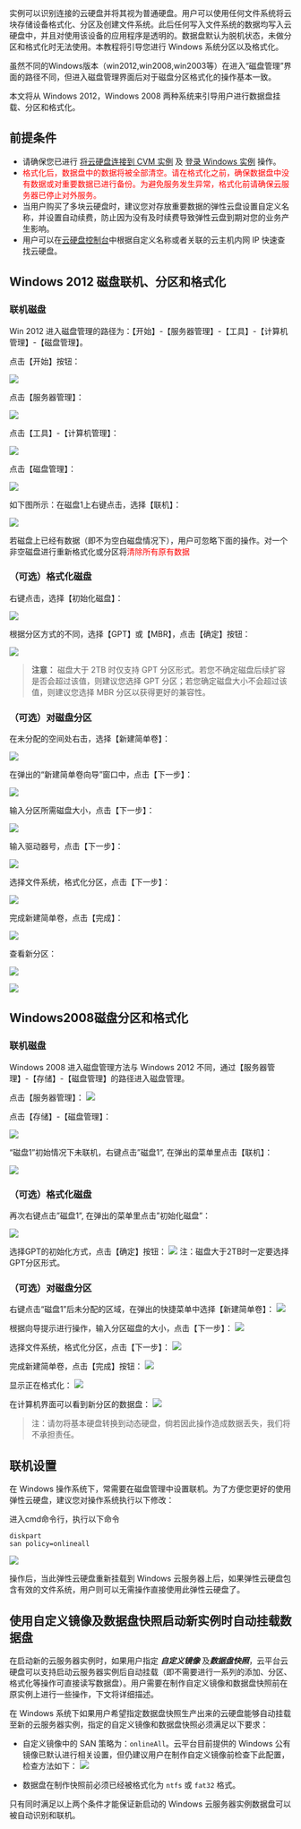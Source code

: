 实例可以识别连接的云硬盘并将其视为普通硬盘。用户可以使用任何文件系统将云块存储设备格式化、分区及创建文件系统。此后任何写入文件系统的数据均写入云硬盘中，并且对使用该设备的应用程序是透明的。数据盘默认为脱机状态，未做分区和格式化时无法使用。本教程将引导您进行 Windows 系统分区以及格式化。

虽然不同的Windows版本（win2012,win2008,win2003等）在进入“磁盘管理”界面的路径不同，但进入磁盘管理界面后对于磁盘分区格式化的操作基本一致。
 
本文将从 Windows 2012，Windows 2008 两种系统来引导用户进行数据盘挂载、分区和格式化。

## 前提条件
- 请确保您已进行 [将云硬盘连接到 CVM 实例](/doc/product/362/5745) 及 [登录 Windows 实例](/doc/product/213/5435) 操作。
- <font color="red">格式化后，数据盘中的数据将被全部清空。请在格式化之前，确保数据盘中没有数据或对重要数据已进行备份。为避免服务发生异常，格式化前请确保云服务器已停止对外服务。</font>
- 当用户购买了多块云硬盘时，建议您对存放重要数据的弹性云盘设置自定义名称，并设置自动续费，防止因为没有及时续费导致弹性云盘到期对您的业务产生影响。 
- 用户可以在[云硬盘控制台](http://console.tcecqpoc.fsphere.cn/cvm/cbs)中根据自定义名称或者关联的云主机内网 IP 快速查找云硬盘。

## Windows 2012 磁盘联机、分区和格式化
### 联机磁盘
Win 2012 进入磁盘管理的路径为：【开始】-【服务器管理】-【工具】-【计算机管理】-【磁盘管理】。

点击【开始】按钮：

![](//mccdn.qcloud.com/img56b1ae00cc2f5.jpg)

点击【服务器管理】：

![](//mccdn.qcloud.com/img56b1ae17e6f48.jpg)

点击【工具】-【计算机管理】：

![](//mccdn.qcloud.com/img56b1aed3a67b3.jpg)

点击【磁盘管理】：

![](//mccdn.qcloud.com/img56b1af025f7e1.jpg)

如下图所示：在磁盘1上右键点击，选择【联机】：

![](//mccdn.qcloud.com/img56b1b00b8935c.jpg)

若磁盘上已经有数据（即不为空白磁盘情况下），用户可忽略下面的操作。对一个非空磁盘进行重新格式化或分区将<font color="red">清除所有原有数据</font>

### （可选）格式化磁盘
右键点击，选择【初始化磁盘】：

![](//mccdn.qcloud.com/img56b1b057ada88.jpg)

根据分区方式的不同，选择【GPT】或【MBR】，点击【确定】按钮：

![](//mccdn.qcloud.com/img56b1b0a1cd741.jpg)

> **注意：**
> 磁盘大于 2TB 时仅支持 GPT 分区形式。若您不确定磁盘后续扩容是否会超过该值，则建议您选择 GPT 分区；若您确定磁盘大小不会超过该值，则建议您选择 MBR 分区以获得更好的兼容性。

### （可选）对磁盘分区
在未分配的空间处右击，选择【新建简单卷】：

![](//mccdn.qcloud.com/img56b1b0bead71b.jpg)

在弹出的“新建简单卷向导”窗口中，点击【下一步】：

![](//mccdn.qcloud.com/img56b1b0fae959f.jpg)

输入分区所需磁盘大小，点击【下一步】：

![](//mccdn.qcloud.com/img56b1b1de673fb.jpg)

输入驱动器号，点击【下一步】：

![](//mccdn.qcloud.com/img56b1b2f078870.jpg)

选择文件系统，格式化分区，点击【下一步】：

![](//mccdn.qcloud.com/img56b1b32b1846e.jpg)

完成新建简单卷，点击【完成】：

![](//mccdn.qcloud.com/img56b1b37e6e5f2.jpg)

查看新分区：

![](//mccdn.qcloud.com/img56b1b39fb404d.jpg)

![](//mccdn.qcloud.com/img56b1b3a3e4dd4.jpg)


## Windows2008磁盘分区和格式化
### 联机磁盘
Windows 2008 进入磁盘管理方法与 Windows 2012 不同，通过【服务器管理】-【存储】-【磁盘管理】的路径进入磁盘管理。

点击【服务器管理】：
![](//mccdn.qcloud.com/img56b1b5c4cd2ad.jpg)

点击【存储】-【磁盘管理】：

![](//mccdn.qcloud.com/img56b1b6b60f2fd.jpg)

“磁盘1”初始情况下未联机，右键点击”磁盘1”, 在弹出的菜单里点击【联机】：

![](//mccdn.qcloud.com/img56b1b71f7e7d4.jpg)

### （可选）格式化磁盘
再次右键点击”磁盘1”, 在弹出的菜单里点击”初始化磁盘”：

![](//mccdn.qcloud.com/img56b1b75941a79.jpg)

选择GPT的初始化方式，点击【确定】按钮：
![](//mccdn.qcloud.com/img56b1b89cb0675.jpg)
注：磁盘大于2TB时一定要选择GPT分区形式。

### （可选）对磁盘分区
右键点击“磁盘1”后未分配的区域，在弹出的快捷菜单中选择【新建简单卷】：
![](//mccdn.qcloud.com/img56b1b91f2445b.jpg)

根据向导提示进行操作，输入分区磁盘的大小，点击【下一步】：
![](//mccdn.qcloud.com/img56b1b93ab1e4a.jpg)

选择文件系统，格式化分区，点击【下一步】：
![](//mccdn.qcloud.com/img56b1b95a7f09a.jpg)

完成新建简单卷，点击【完成】按钮：
![](//mccdn.qcloud.com/img56b1b9829f98e.jpg)

显示正在格式化：
![](//mccdn.qcloud.com/img56b1b99be5831.jpg)

在计算机界面可以看到新分区的数据盘：
![](//mccdn.qcloud.com/img56b1b9b953e21.jpg)

>注：请勿将基本硬盘转换到动态硬盘，倘若因此操作造成数据丢失，我们将不承担责任。

## 联机设置
在 Windows 操作系统下，常需要在磁盘管理中设置联机。为了方便您更好的使用弹性云硬盘，建议您对操作系统执行以下修改：

进入cmd命令行，执行以下命令
```
diskpart
san policy=onlineall
```
![](//mccdn.qcloud.com/static/img/cfb2f1d6d9b99c6786db612f343df525/image.png)

操作后，当此弹性云硬盘重新挂载到 Windows 云服务器上后，如果弹性云硬盘包含有效的文件系统，用户则可以无需操作直接使用此弹性云硬盘了。

## 使用自定义镜像及数据盘快照启动新实例时自动挂载数据盘
在启动新的云服务器实例时，如果用户指定 ***自定义镜像*** 及***数据盘快照***，云平台云硬盘可以支持启动云服务器实例后自动挂载（即不需要进行一系列的添加、分区、格式化等操作可直接读写数据盘）。用户需要在制作自定义镜像和数据盘快照前在原实例上进行一些操作，下文将详细描述。

在 Windows 系统下如果用户希望指定数据盘快照生产出来的云硬盘能够自动挂载至新的云服务器实例，指定的自定义镜像和数据盘快照必须满足以下要求：

- 自定义镜像中的 SAN 策略为：`onlineAll`。云平台目前提供的 Windows 公有镜像已默认进行相关设置，但仍建议用户在制作自定义镜像前检查下此配置，检查方法如下：
![](//mccdn.qcloud.com/static/img/74e490afd81bd7ad9fc9590565b48a80/image.jpg)

- 数据盘在制作快照前必须已经被格式化为 `ntfs` 或 `fat32` 格式。

只有同时满足以上两个条件才能保证新启动的 Windows 云服务器实例数据盘可以被自动识别和联机。